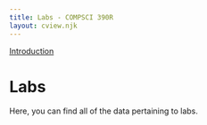```yaml
---
title: Labs - COMPSCI 390R
layout: cview.njk
---
```


<div class="container">
    <div class="sidebar">
        <a href="#">Introduction</a>
    </div>
    <div class="content">
        <h1>Labs</h1>
        <p>Here, you can find all of the data pertaining to labs.</p>
    </div>
</div>